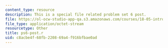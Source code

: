 ```yaml
---
content_type: resource
description: This is a special file related problem set 6 post.
file: https://ol-ocw-studio-app-qa.s3.amazonaws.com/courses/18-05-introduction-to-probability-and-statistics-spring-2014/c8acbe4f68fb220869a4f916bfbae0ad_ps6-post.r
file_type: application/octet-stream
resourcetype: Other
title: ps6-post.r
uid: c8acbe4f-68fb-2208-69a4-f916bfbae0ad
---
```

